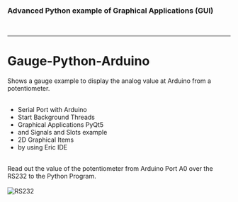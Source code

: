 
<h3>Advanced Python example of Graphical Applications (GUI)</h3></br>

<hr>

# Gauge-Python-Arduino</br>

Shows a gauge example to display the analog value at Arduino from a potentiometer.</br></br>
- Serial Port with Arduino</br>
- Start Background Threads</br>
- Graphical Applications PyQt5</br>
- and Signals and Slots example</br>
- 2D Graphical Items </br>
- by using Eric IDE</br></br>

Read out the value of the potentiometer from Arduino Port A0 over the RS232 to the Python Program.
<br /><br />
![RS232](https://user-images.githubusercontent.com/36192933/48973945-efbaa480-f04b-11e8-8987-30d699c34161.jpg)
<br /><br />
